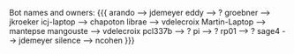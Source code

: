 Bot names and owners:
{{{
    arando        --> jdemeyer
    eddy          --> ?
    groebner      --> jkroeker
    icj-laptop    --> chapoton
    librae        --> vdelecroix
    Martin-Laptop --> mantepse
    mangouste     --> vdelecroix
    pcl337b       --> ?
    pi            --> ?
    rp01          --> ?
    sage4         --> jdemeyer
    silence       --> ncohen
}}}
